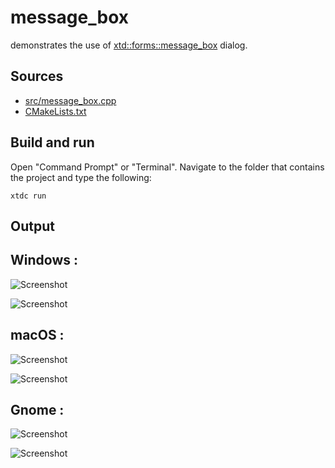 # message_box

demonstrates the use of [xtd::forms::message_box](https://gammasoft71.github.io/xtd/reference_guides/latest/classxtd_1_1forms_1_1message__box.html) dialog.

## Sources

* [src/message_box.cpp](src/message_box.cpp)
* [CMakeLists.txt](CMakeLists.txt)

## Build and run

Open "Command Prompt" or "Terminal". Navigate to the folder that contains the project and type the following:

```shell
xtdc run
```

## Output

## Windows :

![Screenshot](../../../../docs/pictures/examples/message_box_w.png)

![Screenshot](../../../../docs/pictures/examples/message_box_wd.png)

## macOS :

![Screenshot](../../../../docs/pictures/examples/message_box_m.png)

![Screenshot](../../../../docs/pictures/examples/message_box_md.png)

## Gnome :

![Screenshot](../../../../docs/pictures/examples/message_box_g.png)

![Screenshot](../../../../docs/pictures/examples/message_box_gd.png)
